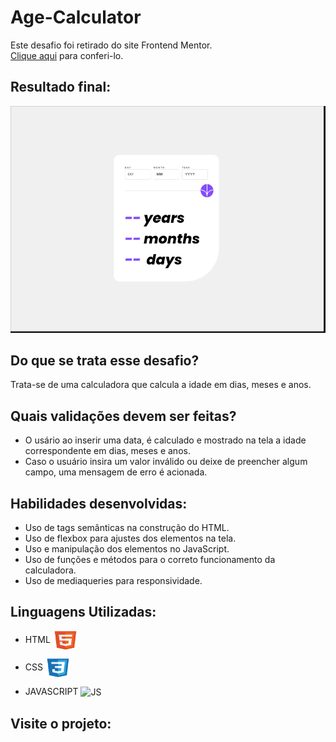 # Age-Calculator

Este desafio foi retirado do site Frontend Mentor.<br>  [Clique aqui](https://www.frontendmentor.io/challenges/age-calculator-app-dF9DFFpj-Q) para conferi-lo.

## Resultado final:
 <img src="./assets/images/video-age-calculator.gif" alt="video da calculadora em funcionamento">

## Do que se trata esse desafio?
Trata-se de uma calculadora que calcula a idade em dias, meses e anos.

## Quais validações devem ser feitas?
- O usário ao inserir uma data, é calculado e mostrado na tela a idade correspondente em dias, meses e anos.
- Caso o usuário insira um valor inválido ou deixe de preencher algum campo, uma mensagem de erro é acionada.
  
## Habilidades desenvolvidas:
- Uso de tags semânticas na construção do HTML.
- Uso de flexbox para ajustes dos elementos na tela.
- Uso e manipulação dos elementos no JavaScript.
- Uso de funções e métodos para o correto funcionamento da calculadora.
- Uso de mediaqueries para responsividade.

## Linguagens Utilizadas:
- HTML <img align="center" alt="HTML" height="30" width="40" src="https://raw.githubusercontent.com/devicons/devicon/master/icons/html5/html5-original.svg">

- CSS  <img align="center" alt="CSS" height="30" width="40" src="https://raw.githubusercontent.com/devicons/devicon/master/icons/css3/css3-original.svg">

- JAVASCRIPT  <img align="center" alt="JS" height="30" width="40" src="https://cdn.jsdelivr.net/gh/devicons/devicon/icons/javascript/javascript-original.svg" />
          

## Visite o projeto:

